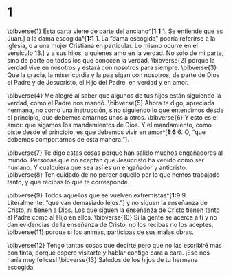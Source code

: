 # 1 
\bibverse{1} Esta carta viene de parte del anciano^[**1:1** 1. Se entiende que es Juan.] a la dama escogida^[**1:1** 1. La “dama escogida” podría referirse a la iglesia, o a una mujer Cristiana en particular. Lo mismo ocurre en el versículo 13.] y a sus hijos, a quienes amo en la verdad. No solo de mi parte, sino de parte de todos los que conocen la verdad, \bibverse{2} porque la verdad vive en nosotros y estará con nosotros para siempre. \bibverse{3} Que la gracia, la misericordia y la paz sigan con nosotros, de parte de Dios el Padre y de Jesucristo, el Hijo del Padre, en verdad y en amor. 



\bibverse{4} Me alegré al saber que algunos de tus hijos están siguiendo la verdad, como el Padre nos mandó. \bibverse{5} Ahora te digo, apreciada hermana, no como una instrucción, sino siguiendo lo que entendimos desde el principio, que debemos amarnos unos a otros. \bibverse{6} Y esto es el amor: que sigamos los mandamientos de Dios. Y el mandamiento, como oíste desde el principio, es que debemos vivir en amor^[**1:6** 6. O, “que debemos comportarnos de esta manera.”]. 


\bibverse{7} Te digo estas cosas porque han salido muchos engañadores al mundo. Personas que no aceptan que Jesucristo ha venido como ser humano. Y cualquiera que sea así es un engañador y anticristo. \bibverse{8} Ten cuidado de no perder aquello por lo que hemos trabajado tanto, y que recibas lo que te corresponde. 

\bibverse{9} Todos aquellos que se vuelven extremistas^[**1:9** 9. Literalmente, “que van demasiado lejos.”] y no siguen la enseñanza de Cristo, ni tienen a Dios. Los que siguen la enseñanza de Cristo tienen tanto al Padre como al Hijo en ellos. \bibverse{10} Si la gente se acerca a ti y no dan evidencias de la enseñanza de Cristo, no los recibas no los aceptes, \bibverse{11} porque si los animas, participas de sus malas obras. 


\bibverse{12} Tengo tantas cosas que decirte pero que no las escribiré más con tinta, porque espero visitarte y hablar contigo cara a cara. ¡Eso nos haría muy felices! \bibverse{13} Saludos de los hijos de tu hermana escogida. 